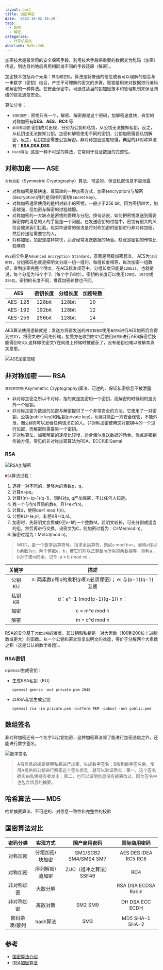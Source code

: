 ```yaml
---
layout: post
title: 加密解密
date: '2022-10-02 19:39'
tags:
  - 加密
  - 解密
categories:
  - 计算机系统
abbrlink: 9a5cc3eb
---
```


加密技术是最常用的安全保密手段，利用技术手段把重要的数据变为乱码（加密）传送，到达目的地后再用相同或不同的手段还原（解密）。

加密技术包括两个元素：`算法`和`密钥`。算法是将普通的信息或者可以理解的信息与一串数字（密钥）结合，产生不可理解的密文的步骤，密钥是用来对数据进行编码和解密的一种算法。在安全保密中，可通过适当的钥加密技术和管理机制来保证网络的信息通信安全。

算法分类：
- `对称加密`：密钥只有一个，解密、解密都是这个密码，加解密速度快，典型的对称加密有**DES**、**AES**、**RC4** 等.
- `非对称加密`:密钥成对出现，分别为公钥和私钥，从公钥无法推知私钥，反之，从私钥也无法推知公钥，加密和解密使用不同的密钥，公钥加密需要私钥解密，反之，私钥加密需要公钥解密。非对称加密速度较慢，典型的非对称算法有：**RSA**,**DSA**,**DSS**.
- `Hash算法`: 这是一种不可逆的算法，它常用于验证数据的完整性。

<!--more-->

## 对称加密 —— ASE

`对称加密`（Symmetric Cryptography）算法、可逆的、保证私密信息不被泄露

- 对称加密是最快速、最简单的一种加密方式，加密(encryption)与解密(decryption)用的是同样的密钥(secret key)。
- 对称加密通常使用的是相对较小的密钥，一般小于256 bit。因为密钥越大，加密越强，但加密与解密的过程越慢。
- 对称加密的一大缺点是密钥的管理与分配，换句话说，如何把密钥发送到需要解密你的消息的人的手里是一个问题。在发送密钥的过程中，密钥有很大的风险会被黑客们拦截。现实中通常的做法是将对称加密的密钥进行非对称加密，然后传送给需要它的人。
- 对称加密，加密速度非常快，适合经常发送数据的场合。缺点是密钥的传输比较麻烦


`AES`的全称是`Advanced Encryption Standard`，意思是高级加密标准。 AES为`分组密码`，分组密码也就是把明文分成一组一组的，每组长度相等，每次加密一组数据，直到加密完整个明文。在AES标准规范中，分组长度只能是`128bit`，也就是说，每个分组为16个字节（每个字节8位）。密钥的长度可以使用`128位`、`192位`或`256位`。密钥的长度不同，推荐加密轮数也不同。

|   AES   | 密钥长度 | 分组长度 | 加密轮数 |
|:-------:|:--------:|:--------:|:--------:|
| AES-128 |  128bit  |  128bit  |    10    |
| AES-192 |  192bit  |  128bit  |    12    |
| AES-256 |  256bit  |  128bit  |    14    |


AES算法使用逻辑就是：发送方将要发送的`明文数据X`使用`秘钥K`进行AES加密后会得到`密文Y`，将密文进行网络传输，接受方在收到`密文Y`后使用`秘钥K`进行AES解密后技能得到`明文X`,这样即使密文Y在网络上传输时被截获了，没有秘钥也难以破解其真实意思。

![ASE加密流程](/images/2022/10/ase加密流程.png)


## 非对称加密 —— RSA

`非对称加密`(Asymmetric Cryptography)算法、可逆的、保证私密信息不被泄露

- 非对称加密之所以不对称，指的就是加密用一个密钥，而解密的时候用的是另外一个密钥。
- 非对称加密为数据的加密与解密提供了一个非常安全的方法，它使用了一对密钥，公钥(public key)和私钥(private key)。`私钥`只能由一方安全保管，不能外泄，而`公钥`则可以发给任何请求它的人。非对称加密使用这对密钥中的一个进行加密，而解密则需要另一个密钥。
- 非对称算法，加密解密的速度比较慢，适合偶尔发送数据的场合。优点是密钥传输方便。常见的非对称加密算法为RSA、ECC和EIGamal


### RSA

![RSA加解密](/images/2022/10/rsa加解密.png)

`RSA`算法过程：

1. 选择一对不同的、足够大的素数p，q。
2. 计算n=pq。
3. 计算f(n)=(p-1)(q-1)，同时对p, q严加保密，不让任何人知道。
4. 找一个与f(n)互质的数e，且1<e<f(n)。
5. 计算d，使得de≡1 mod f(n)。
6. 公钥KU=(e,n)，私钥KR=(d,n)。
7. 加密时，先将明文变换成0至n-1的一个整数M。若明文较长，可先分割成适当的组，然后再进行交换。设密文为C，则加密过程为：C≡Me(mod n)。
8. 解密过程为：M≡Cd(mod n)。

> MOD，是一个数学运算符号。指求余运算符，例如a mod b=c，表明a除以b余数为c。两个整数a，b，若它们除以正整数m所得的余数相等，则称a，b对于模m同余，记作: a ≡ b (mod m)；

| 关键字  |                          描述                           |
|:-------:|:-------------------------------------------------------:|
| 公钥 KU | n: 两素数p和q的乘积(p和q必须保密)； e: 与(p-1)(q-1)互质 |
| 私钥 KR |              d：e^-1 (mod(p-1)(q-1))  n：               |
|  加密   |                      c = m^e mod n                      |
|  解密   |                      m = c^d mod n                      |


RSA的安全基于`大数分解`的难度。其公钥和私钥是一对大素数（100到200位十进制数或更大）的函数。从一个公钥和密文恢复出明文的难度，等价于分解两个大素数之积（这是公认的数学难题）。


### RSA密钥

openssl生成密钥：

- 生成RSA私钥（KU）
    ```
    openssl genrsa -out private.pem 2048
    ```
- 以RSA私钥生成公钥
    ```
    openssl rsa -in private.pem -outform PEM -pubout -out public.pem
    ```



## 数组签名

非对称加密还有一个名字叫公钥加密，这种加密算法除了能进行加密通信之外，还能进行数字签名。

![数字签名](/images/2022/10/数字签名.png)
> A将信息的摘要使用私钥进行加密，生成数字签名；B收到数字签名后，使用A提供的公钥进行解密这个签名信息，就可以验证两点：第一，这个签名确实由私钥持有者发出；第二，也可以证明信息没有被篡改过，因为签名中也包含信息的摘要。



## 哈希算法 —— MD5

哈希摘要算法、不可逆的、对信息一致性和完整性的校验



## 国密算法对比

|   密码分类    |    实现方式     |      国产商用密码       |     国际商用密码     |
|:-------------:|:---------------:|:-----------------------:|:--------------------:|
|   对称加密    | 分组加密/块加密 |  SM1/SCB2 SM4/SMS4 SM7  | AES DES IDEA RC5 RC6 |
|   对称加密    | 序列解密/流加密 | ZUC（祖冲之算法） SSF46 |         RC4          |
|  非对称加密   |    大数分解     |                         | RSA DSA ECDSA Rabin  |
|  非对称加密   |    离散对数     |         SM2 SM9         |   DH DSA ECC ECDH    |
| 密码杂凑/散列 |    hash算法     |           SM3           |   MD5 SHA-1 SHA-2    |

## 参考

- [国密算法介绍](https://zhuanlan.zhihu.com/p/132352160)
- [RSA加密算法](https://www.cnblogs.com/jiftle/p/7903762.html)

